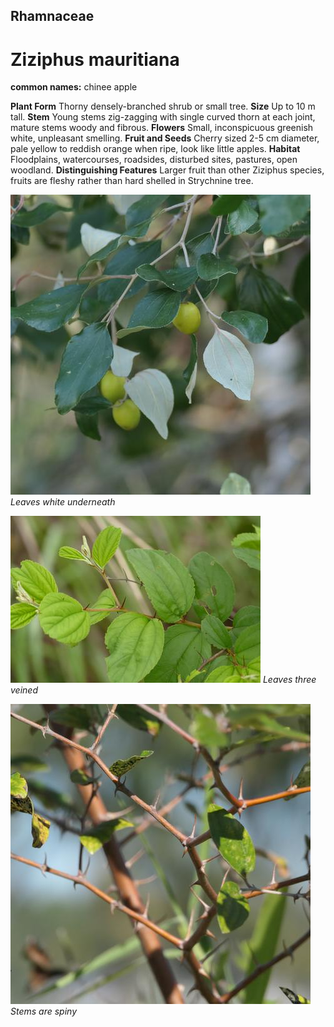 ## Rhamnaceae
# Ziziphus mauritiana
**common names:** chinee apple

**Plant Form** Thorny densely-branched shrub or small tree. **Size** Up to 10 m tall. **Stem** Young stems zig-zagging with single curved thorn at each joint, mature stems woody and fibrous. **Flowers** Small, inconspicuous greenish white, unpleasant smelling. **Fruit and Seeds** Cherry sized 2-5 cm diameter, pale yellow to reddish orange when ripe, look like little apples. **Habitat** Floodplains, watercourses, roadsides, disturbed sites, pastures, open woodland. **Distinguishing Features** Larger fruit than other Ziziphus species, fruits are fleshy rather than hard shelled in Strychnine tree.


![Leaves white underneath](106356_P1267642.jpg)
 *Leaves white underneath* 

![Leaves three veined](9502_P6930465.jpg)
 *Leaves three veined* 

![Stems are spiny](107189_P1278531.jpg)
 *Stems are spiny* 

